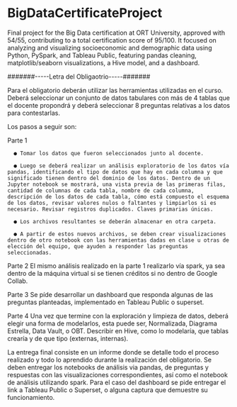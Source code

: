 # BigDataCertificateProject
Final project for the Big Data certification at ORT University, approved with 54/55, contributing to a total certification score of 95/100. It focused on analyzing and visualizing socioeconomic and demographic data using Python, PySpark, and Tableau Public, featuring pandas cleaning, matplotlib/seaborn visualizations, a Hive model, and a dashboard.

#######-----Letra del Obligaotrio-----#######

Para el obligatorio deberán utilizar las herramientas utilizadas en el curso. Deberá seleccionar un conjunto de datos tabulares con más de 4 tablas que el docente propondrá y deberá seleccionar 8 preguntas relativas a los datos para contestarlas. 

Los pasos a seguir son:

Parte 1
      
      ●	Tomar los datos que fueron seleccionados junto al docente.
      
      ●	Luego se deberá realizar un análisis exploratorio de los datos vía pandas, identificando el tipo de datos que hay en cada columna y que significado tienen dentro del dominio de los datos. Dentro de un Jupyter notebook se mostrará, una vista previa de las primeras filas, cantidad de columnas de cada tabla, nombre de cada columna, descripción de los datos de cada tabla, cómo está compuesto el esquema de los datos, revisar valores nulos o faltantes y limpiarlos si es necesario. Revisar registros duplicados. Claves primarias únicas. 
     
      ●	Los archivos resultantes se deberán almacenar en otra carpeta.
     
      ●	A partir de estos nuevos archivos, se deben crear visualizaciones dentro de otro notebook con las herramientas dadas en clase u otras de elección del equipo, que ayuden a responder las preguntas seleccionadas.


Parte 2
      El mismo análisis realizado en la parte 1 realizarlo vía spark, ya sea dentro de la máquina virtual si se tienen créditos si no dentro de Google Collab.



Parte 3
      Se píde desarrollar un dashboard que responda algunas de las preguntas planteadas, implementado en Tableau Public o superset.


Parte 4
      Una vez que termine con la exploración y limpieza de datos, deberá elegir una forma de modelarlos, esta puede ser, Normalizada, Diagrama Estrella, Data Vault, o OBT. Describir en 
Hive, como lo modelaría, que tablas crearía y de que tipo (externas, internas).

La entrega final consiste en un informe donde se detalle todo el proceso realizado y todo lo aprendido durante la realización del obligatorio. Se deben entregar los notebooks de análisis via pandas, de preguntas y respuestas con las visualizaciones correspondientes, así como el notebook de análisis utilizando spark. Para el caso del dashboard se pide entregar el link a Tableau Public o Superset, o alguna captura que demuestre su funcionamiento.
